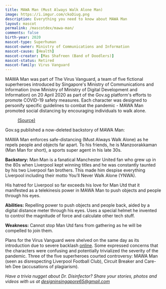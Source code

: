 ```yaml
---
title: MAWA Man (Must Always Walk Alone Man)
image: https://i.imgur.com/ckoDiug.png
description: Everything you need to know about MAWA Man
layout: mascot
permalink: /mascotdex/mawa-man/
comments: false
birth-year: 2020
mascot-type: Superhuman
mascot-owner: Ministry of Communications and Information
mascot-cause: [Health]
mascot-creator: [Mas Shafreen (Band of Doodlers)]
mascot-status: Retired
mascot-family: Virus Vanguard
---
```


MAWA Man was part of The Virus Vanguard, a team of five fictional superheroes introduced by Singapore's Ministry of Communications and Information (now Ministry of Ministry of Digital Development and Information) on 20 April 2020 as part of the Gov.sg platform's efforts to promote COVID-19 safety measures. Each character was designed to personify specific guidelines to combat the pandemic - MAWA Man promoted social distancing by encouraging individuals to walk alone.

<figure>
  <img src="https://i.imgur.com/Faltdvj.jpg" alt="">
  <figcaption><a href="https://archive.ph/h1bIE">(Source)</a></figcaption>
</figure>

Gov.sg published a now-deleted backstory of MAWA Man:

MAWA Man enforces safe-distancing (Must Always Walk Alone) as he repels people and objects far apart. To his friends, he is Manzoorakkaman (Man Man for short), a sports super agent in his late 30s.
 
<strong>Backstory:</strong>
Man Man is a fanatical Manchester United fan who grew up in the 80s when Liverpool kept winning titles and he was constantly taunted by his two Liverpool fan brothers. This made him despise everything Liverpool including their motto You’ll Never Walk Alone (YNWA).
 
His hatred for Liverpool so far exceeds his love for Man Utd that it manifested as a telekinesis power in MAWA Man to push objects and people through his eyes.
 
<strong>Abilities:</strong>
Repelling power to push objects and people back, aided by a digital distance meter through his eyes.
Uses a special helmet he invented to control the magnitude of force and calculate other tech stuff.
 
<strong>Weakness:</strong>
Cannot stop Man Utd fans from gathering as he will be compelled to join them.

Plans for the Virus Vanguard were shelved on the same day as its introduction due to severe backlash <a href="https://www.channelnewsasia.com/singapore/covid-19-superhero-virus-vanguard-exit-a-day-after-introduced-765956">online</a>. Some expressed concerns that the characters were confusing and potentially trivialized the severity of the pandemic. Three of the five superheroes courted controversy: MAWA Man (seen as disrespecting Liverpool Football Club), Circuit Breaker and Care-leh Dee (accusations of plagiarism). 

<i>Have a trivia nugget about Dr. Disinfector? Share your stories, photos and videos with us at designinsingapore65@gmail.com</i>

